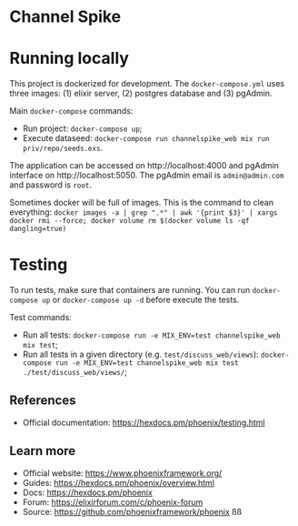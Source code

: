# Channel Spike

# Running locally

This project is dockerized for development. The `docker-compose.yml` uses three images: (1) elixir server, (2) postgres database and (3) pgAdmin.

Main `docker-compose` commands:

  * Run project: `docker-compose up`;
  * Execute dataseed: `docker-compose run channelspike_web mix run priv/repo/seeds.exs`.

The application can be accessed on http://localhost:4000 and pgAdmin interface on http://localhost:5050. The pgAdmin email is `admin@admin.com` and password is `root`.

Sometimes docker will be full of images. This is the command to clean everything: `docker images -a | grep ".*" | awk '{print $3}' | xargs docker rmi --force; docker volume rm $(docker volume ls -qf dangling=true)`

# Testing

To run tests, make sure that containers are running. You can run `docker-compose up` or `docker-compose up -d` before execute the tests.

Test commands:

  * Run all tests: `docker-compose run -e MIX_ENV=test channelspike_web mix test`;
  * Run all tests in a given directory (e.g. `test/discuss_web/views`): `docker-compose run -e MIX_ENV=test channelspike_web mix test ./test/discuss_web/views/`;

## References

  * Official documentation: https://hexdocs.pm/phoenix/testing.html

## Learn more

  * Official website: https://www.phoenixframework.org/
  * Guides: https://hexdocs.pm/phoenix/overview.html
  * Docs: https://hexdocs.pm/phoenix
  * Forum: https://elixirforum.com/c/phoenix-forum
  * Source: https://github.com/phoenixframework/phoenix
ßß